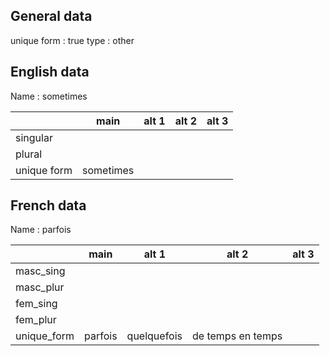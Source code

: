 ## General data

unique form : true
type : other

## English data

Name : sometimes

|             |   main    | alt 1 | alt 2 | alt 3 |
| :---------- | :-------: | :---: | :---: | ----- |
| singular    |           |       |       |       |
| plural      |           |       |       |       |
| unique form | sometimes |       |       |       |

## French data

Name : parfois

|             |  main   |    alt 1    |       alt 2       | alt 3 |
| :---------- | :-----: | :---------: | :---------------: | :---: |
| masc_sing   |         |             |                   |       |
| masc_plur   |         |             |                   |       |
| fem_sing    |         |             |                   |       |
| fem_plur    |         |             |                   |       |
| unique_form | parfois | quelquefois | de temps en temps |       |


